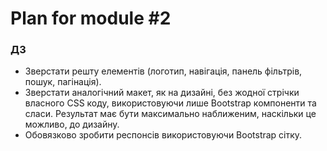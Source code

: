 # Plan for module #2
### ДЗ
  - Зверстати решту елементів (логотип, навігація, панель фільтрів, пошук, пагінація).
  - Зверстати аналогічний макет, як на дизайні, без жодної стрічки власного CSS коду, використовуючи лише Bootstrap компоненти та сласи. Результат має бути максимально наближеним, наскільки це можливо, до дизайну.
  - Обовязково зробити респонсів використовуючи Bootstrap сітку.
